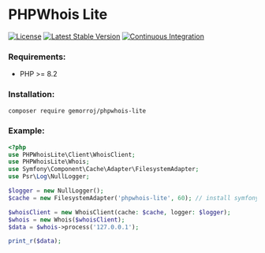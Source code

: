 # PHPWhois Lite

[![License](https://poser.pugx.org/gemorroj/phpwhois-lite/license)](https://packagist.org/packages/gemorroj/phpwhois-lite)
[![Latest Stable Version](https://poser.pugx.org/gemorroj/phpwhois-lite/v/stable)](https://packagist.org/packages/gemorroj/phpwhois-lite)
[![Continuous Integration](https://github.com/Gemorroj/phpwhois-lite/workflows/Continuous%20Integration/badge.svg)](https://github.com/Gemorroj/phpwhois-lite/actions?query=workflow%3A%22Continuous+Integration%22)


### Requirements:
- PHP >= 8.2

### Installation:
```bash
composer require gemorroj/phpwhois-lite
```

### Example:
```php
<?php
use PHPWhoisLite\Client\WhoisClient;
use PHPWhoisLite\Whois;
use Symfony\Component\Cache\Adapter\FilesystemAdapter;
use Psr\Log\NullLogger;

$logger = new NullLogger();
$cache = new FilesystemAdapter('phpwhois-lite', 60); // install symfony/cache

$whoisClient = new WhoisClient(cache: $cache, logger: $logger);
$whois = new Whois($whoisClient);
$data = $whois->process('127.0.0.1');

print_r($data);
```
